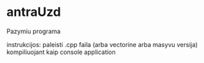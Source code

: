 # antraUzd
Pazymiu programa

instrukcijos: paleisti .cpp faila (arba vectorine arba masyvu versija) kompiliuojant kaip console application
